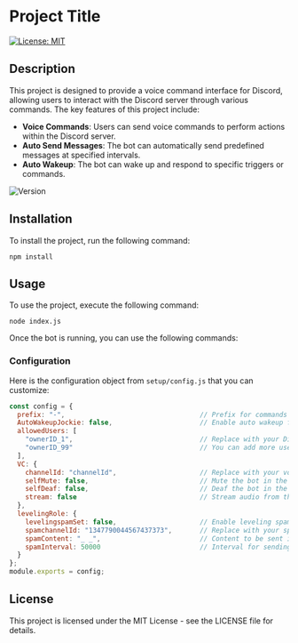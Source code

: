 # Project Title 
[![License: MIT](https://img.shields.io/badge/License-MIT-yellow.svg)](LICENSE)  <!-- Badge for license -->

## Description
This project is designed to provide a voice command interface for Discord, allowing users to interact with the Discord server through various commands. The key features of this project include:

- **Voice Commands**: Users can send voice commands to perform actions within the Discord server.
- **Auto Send Messages**: The bot can automatically send predefined messages at specified intervals.
- **Auto Wakeup**: The bot can wake up and respond to specific triggers or commands.

![Version](https://img.shields.io/badge/version-1.0.0-blue.svg)  <!-- Badge for version -->

## Installation
To install the project, run the following command:
```
npm install
```

## Usage
To use the project, execute the following command:
```
node index.js
```
Once the bot is running, you can use the following commands:

### Configuration
Here is the configuration object from `setup/config.js` that you can customize:

```javascript
const config = {
  prefix: "-",                                  // Prefix for commands
  AutoWakeupJockie: false,                      // Enable auto wakeup functionality
  allowedUsers: [
    "ownerID_1",                                // Replace with your Discord user ID 
    "ownerID_99"                                // You can add more user IDs here
  ],
  VC: {
    channelId: "channelId",                     // Replace with your voice channel ID
    selfMute: false,                            // Mute the bot in the voice channel
    selfDeaf: false,                            // Deaf the bot in the voice channel
    stream: false                               // Stream audio from the voice channel
  },
  levelingRole: {
    levelingspamSet: false,                     // Enable leveling spam
    spamchannelId: "1347790044567437373",       // Replace with your spam channel ID
    spamContent: "_ _",                         // Content to be sent in the spam channel 
    spamInterval: 50000                         // Interval for sending spam messages (in milliseconds)
  }
};
module.exports = config;
```

## License
This project is licensed under the MIT License - see the LICENSE file for details.
